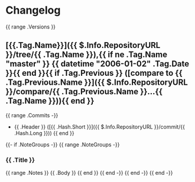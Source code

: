 # Changelog
<!-- commit:{{ (index (index .Versions 0).Commits 0).Hash.Long }} -->
{{ range .Versions }}
<a name="{{ .Tag.Name }}"></a>
## [{{.Tag.Name}}]({{ $.Info.RepositoryURL }}/tree/{{ .Tag.Name }}),{{ if ne .Tag.Name "master" }} {{ datetime "2006-01-02" .Tag.Date }}{{ end }}{{ if .Tag.Previous }} ([compare to {{ .Tag.Previous.Name }}]({{ $.Info.RepositoryURL }}/compare/{{ .Tag.Previous.Name }}...{{ .Tag.Name }})){{ end }}

{{ range .Commits -}}
* {{ .Header }} ([{{ .Hash.Short }}]({{ $.Info.RepositoryURL }}/commit/{{ .Hash.Long }}))
{{ end }}

{{- if .NoteGroups -}}
{{ range .NoteGroups -}}
### {{ .Title }}

{{ range .Notes }}
{{ .Body }}
{{ end }}
{{ end -}}
{{ end -}}
{{ end -}}
